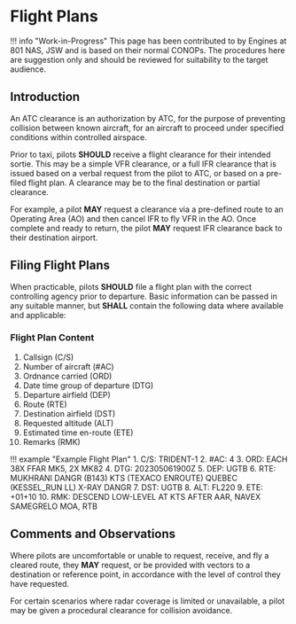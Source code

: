 # Flight Plans


!!! info "Work-in-Progress"
	This page has been contributed to by Engines at 801 NAS, JSW and is based on their normal CONOPs.
    The procedures here are suggestion only and should be reviewed for suitability to the target audience.

## Introduction

An ATC clearance is an authorization by ATC, for the purpose of preventing collision between known aircraft, for an aircraft to proceed under specified conditions within controlled airspace.

Prior to taxi, pilots **SHOULD** receive a flight clearance for their intended sortie.
This may be a simple VFR clearance, or a full IFR clearance that is issued based on a verbal request from the pilot to ATC, or based on a pre-filed flight plan.
A clearance may be to the final destination or partial clearance.

For example, a pilot **MAY** request a clearance via a pre-defined route to an Operating Area (AO) and then cancel IFR to fly VFR in the AO.
Once complete and ready to return, the pilot **MAY** request IFR clearance back to their destination airport.

## Filing Flight Plans

When practicable, pilots **SHOULD** file a flight plan with the correct controlling agency prior to departure.
Basic information can be passed in any suitable manner, but **SHALL** contain the following data where available and applicable:

### Flight Plan Content

1.  Callsign (C/S)
2.  Number of aircraft (#AC)
3.  Ordnance carried (ORD)
4.  Date time group of departure (DTG)
5.  Departure airfield (DEP)
6.  Route (RTE)
7.  Destination airfield (DST)
8.  Requested altitude (ALT)
9.  Estimated time en-route (ETE)
10. Remarks (RMK)

!!! example "Example Flight Plan"
    1.  C/S:  TRIDENT-1
    2.  \#AC:  4
    3.  ORD:  EACH 38X FFAR MK5, 2X MK82
    4.  DTG:  202305061900Z
    5.  DEP:  UGTB
    6.  RTE:  MUKHRANI DANGR (B143) KTS (TEXACO ENROUTE) QUEBEC (KESSEL_RUN LL) X-RAY DANGR
    7.  DST:  UGTB
    8.  ALT:  FL220
    9.  ETE:  +01+10
    10. RMK:  DESCEND LOW-LEVEL AT KTS AFTER AAR, NAVEX SAMEGRELO MOA, RTB

## Comments and Observations

Where pilots are uncomfortable or unable to request, receive, and fly a cleared route, they **MAY** request, or be provided with vectors to a destination or reference point, in accordance with the level of control they have requested.

For certain scenarios where radar coverage is limited or unavailable, a pilot may be given a procedural clearance for collision avoidance.
